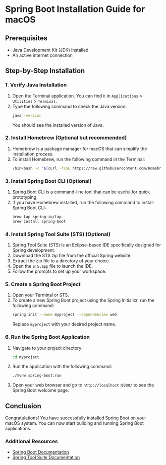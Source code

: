 # Spring Boot Installation Guide for macOS

## Prerequisites
- Java Development Kit (JDK) installed
- An active internet connection

## Step-by-Step Installation

### 1. Verify Java Installation
1. Open the Terminal application. You can find it in `Applications` > `Utilities` > `Terminal`.
2. Type the following command to check the Java version:
   ```sh
   java -version
   ```
   You should see the installed version of Java.

### 2. Install Homebrew (Optional but recommended)
1. Homebrew is a package manager for macOS that can simplify the installation process.
2. To install Homebrew, run the following command in the Terminal:
   ```sh
   /bin/bash -c "$(curl -fsSL https://raw.githubusercontent.com/Homebrew/install/HEAD/install.sh)"
   ```

### 3. Install Spring Boot CLI (Optional)
1. Spring Boot CLI is a command-line tool that can be useful for quick prototyping.
2. If you have Homebrew installed, run the following command to install Spring Boot CLI:
   ```sh
   brew tap spring-io/tap
   brew install spring-boot
   ```

### 4. Install Spring Tool Suite (STS) (Optional)
1. Spring Tool Suite (STS) is an Eclipse-based IDE specifically designed for Spring development.
2. Download the STS zip file from the official Spring website.
3. Extract the zip file to a directory of your choice.
4. Open the `STS.app` file to launch the IDE.
5. Follow the prompts to set up your workspace.

### 5. Create a Spring Boot Project
1. Open your Terminal or STS.
2. To create a new Spring Boot project using the Spring Initializr, run the following command:
   ```sh
   spring init --name myproject --dependencies web
   ```
   Replace `myproject` with your desired project name.

### 6. Run the Spring Boot Application
1. Navigate to your project directory:
   ```sh
   cd myproject
   ```
2. Run the application with the following command:
   ```sh
   ./mvnw spring-boot:run
   ```
3. Open your web browser and go to `http://localhost:8080/` to see the Spring Boot welcome page.

## Conclusion
Congratulations! You have successfully installed Spring Boot on your macOS system. You can now start building and running Spring Boot applications.

### Additional Resources
- [Spring Boot Documentation](https://docs.spring.io/spring-boot/docs/current/reference/html/)
- [Spring Tool Suite Documentation](https://docs.spring.io/sts/docs/latest/reference/html/)

